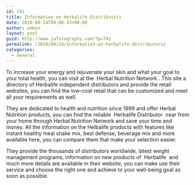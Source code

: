 ```yaml
---
id: 741
title: Information on Herbalife Distributors
date: 2010-09-24T09:00:43+00:00
author: admin
layout: post
guid: http://www.jafotography.com/?p=741
permalink: /2010/09/24/information-on-herbalife-distributors/
categories:
  - General
---
```

To increase your energy and rejuvenate your skin and what your goal to your total health, you can visit at the &nbsp;Herbal Nutrition Network&nbsp;. This site a directory of Herbalife independent distributors and provide the retail websites, you can find the low-cost retail that can be customized and meet all your requirements as well.

They are dedicated to health and nutrition since 1999 and offer Herbal Nutrition products, you can find the reliable &nbsp;Herbalife Distributor&nbsp; near from your home through Herbal Nutrition Network and save your time and money. All the information on the Helbalife products with features like instant healthy meal shake mix, best defense, beverage mix and more available here, you can compare them that make your selection easier.

They provide the thousands of distributors worldwide, latest weight management programs, information on new products of &nbsp;Herbalife&nbsp; and much more details are available in their website, you can make use their service and choose the right one and achieve to your well-being goal as soon as possible.